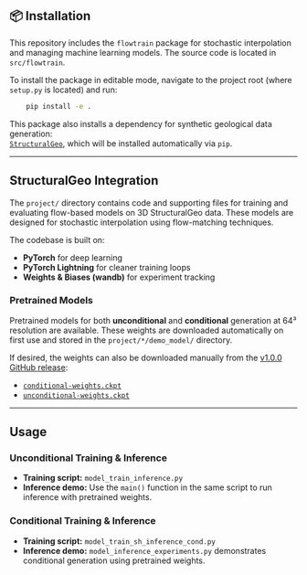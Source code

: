 ## 📦 Installation

This repository includes the `flowtrain` package for stochastic interpolation and managing machine learning models. The source code is located in `src/flowtrain`.

To install the package in editable mode, navigate to the project root (where `setup.py` is located) and run:

```bash
    pip install -e .
```

This package also installs a dependency for synthetic geological data generation:  
[`StructuralGeo`](https://github.com/eldadHaber/StructuralGeo/releases/tag/v1.0), which will be installed automatically via `pip`.

---

## StructuralGeo Integration

The `project/` directory contains code and supporting files for training and evaluating flow-based models on 3D StructuralGeo data. These models are designed for stochastic interpolation using flow-matching techniques.

The codebase is built on:

- **PyTorch** for deep learning
- **PyTorch Lightning** for cleaner training loops
- **Weights & Biases (wandb)** for experiment tracking

### Pretrained Models
Pretrained models for both **unconditional** and **conditional** generation at 64³ resolution are available. These weights are downloaded automatically on first use and stored in the `project/*/demo_model/` directory.

If desired, the weights can also be downloaded manually from the [v1.0.0 GitHub release](https://github.com/chipnbits/flowtrain_stochastic_interpolation/releases/tag/v1.0.0):

- [`conditional-weights.ckpt`](https://github.com/chipnbits/flowtrain_stochastic_interpolation/releases/download/v1.0.0/conditional-weights.ckpt)
- [`unconditional-weights.ckpt`](https://github.com/chipnbits/flowtrain_stochastic_interpolation/releases/download/v1.0.0/unconditional-weights.ckpt)

---

## Usage

### Unconditional Training & Inference

- **Training script:** `model_train_inference.py`
- **Inference demo:** Use the `main()` function in the same script to run inference with pretrained weights.

### Conditional Training & Inference

- **Training script:** `model_train_sh_inference_cond.py`
- **Inference demo:** `model_inference_experiments.py` demonstrates conditional generation using pretrained weights.
